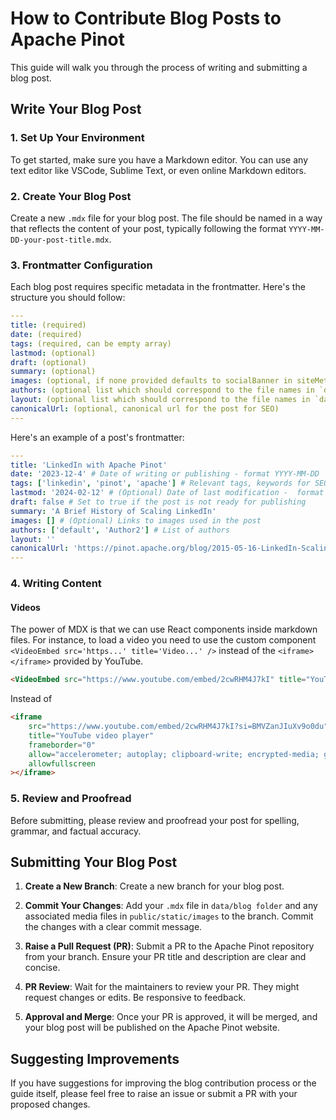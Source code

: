 # How to Contribute Blog Posts to Apache Pinot

This guide will walk you through the process of writing and submitting a blog post.

## Write Your Blog Post

### 1. Set Up Your Environment

To get started, make sure you have a Markdown editor. You can use any text editor like VSCode, Sublime Text, or even online Markdown editors.

### 2. Create Your Blog Post

Create a new `.mdx` file for your blog post. The file should be named in a way that reflects the content of your post, typically following the format `YYYY-MM-DD-your-post-title.mdx`.

### 3. Frontmatter Configuration

Each blog post requires specific metadata in the frontmatter. Here's the structure you should follow:

```yaml
---
title: (required)
date: (required)
tags: (required, can be empty array)
lastmod: (optional)
draft: (optional)
summary: (optional)
images: (optional, if none provided defaults to socialBanner in siteMetadata config)
authors: (optional list which should correspond to the file names in `data/authors`. Uses `default` if none is specified)
layout: (optional list which should correspond to the file names in `data/layouts`)
canonicalUrl: (optional, canonical url for the post for SEO)
---
```

Here's an example of a post's frontmatter:

```yaml
---
title: 'LinkedIn with Apache Pinot'
date: '2023-12-4' # Date of writing or publishing - format YYYY-MM-DD
tags: ['linkedin', 'pinot', 'apache'] # Relevant tags, keywords for SEO
lastmod: '2024-02-12' # (Optional) Date of last modification -  format YYYY-MM-DD
draft: false # Set to true if the post is not ready for publishing
summary: 'A Brief History of Scaling LinkedIn'
images: [] # (Optional) Links to images used in the post
authors: ['default', 'Author2'] # List of authors
layout: ''
canonicalUrl: 'https://pinot.apache.org/blog/2015-05-16-LinkedIn-Scaling' # (Optional) Canonical URL if applicable
---
```

### 4. Writing Content

#### Videos

The power of MDX is that we can use React components inside markdown files. For instance, to load a video you need to use the custom component `<VideoEmbed src='https...' title='Video...' />` instead of the `<iframe></iframe>` provided by YouTube.

```html
<VideoEmbed src="https://www.youtube.com/embed/2cwRHM4J7kI" title="YouTube video player" />
```

Instead of

```html
<iframe
    src="https://www.youtube.com/embed/2cwRHM4J7kI?si=BMVZanJIuXv9o0du"
    title="YouTube video player"
    frameborder="0"
    allow="accelerometer; autoplay; clipboard-write; encrypted-media; gyroscope; picture-in-picture; web-share"
    allowfullscreen
></iframe>
```

### 5. Review and Proofread

Before submitting, please review and proofread your post for spelling, grammar, and factual accuracy.

## Submitting Your Blog Post

1. **Create a New Branch**: Create a new branch for your blog post.

2. **Commit Your Changes**: Add your `.mdx` file in `data/blog folder` and any associated media files in `public/static/images` to the branch. Commit the changes with a clear commit message.

3. **Raise a Pull Request (PR)**: Submit a PR to the Apache Pinot repository from your branch. Ensure your PR title and description are clear and concise.

4. **PR Review**: Wait for the maintainers to review your PR. They might request changes or edits. Be responsive to feedback.

5. **Approval and Merge**: Once your PR is approved, it will be merged, and your blog post will be published on the Apache Pinot website.

## Suggesting Improvements

If you have suggestions for improving the blog contribution process or the guide itself, please feel free to raise an issue or submit a PR with your proposed changes.
